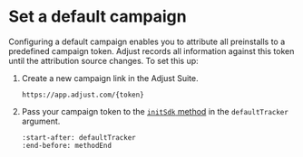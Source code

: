 # Set a default campaign

Configuring a default campaign enables you to attribute all preinstalls to a predefined campaign token. Adjust records all information against this token until the attribution source changes. To set this up:

1. Create a new campaign link in the Adjust Suite.
   
   ```
   https://app.adjust.com/{token}
   ```

2. Pass your campaign token to the [`initSdk` method](web-initSdk-invocation) in the `defaultTracker` argument.

   ```{include} /web/fragments/Adjust.md
   :start-after: defaultTracker
   :end-before: methodEnd
   ```
